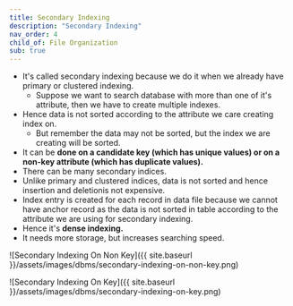 ```yaml
---
title: Secondary Indexing
description: "Secondary Indexing"
nav_order: 4
child_of: File Organization
sub: true
---
```


- It's called secondary indexing because we do it when we already have primary or clustered indexing.
    - Suppose we want to search database with more than one of it's attribute, then we have to create multiple indexes.
- Hence data is not sorted according to the attribute we care creating index on.
    - But remember the data may not be sorted, but the index we are creating will be sorted.
- It can be **done on a candidate key (which has unique values) or on a non-key attribute (which has duplicate values).**
- There can be many secondary indices.
- Unlike primary and clustered indices, data is not sorted and hence insertion and deletionis not expensive.
- Index entry is created for each record in data file because we cannot have anchor record as the data is not sorted in table according to the attribute we are using for secondary indexing.
- Hence it's **dense indexing.**
- It needs more storage, but increases searching speed.

![Secondary Indexing On Non Key]({{ site.baseurl }}/assets/images/dbms/secondary-indexing-on-non-key.png)

![Secondary Indexing On Key]({{ site.baseurl }}/assets/images/dbms/secondary-indexing-on-key.png)

